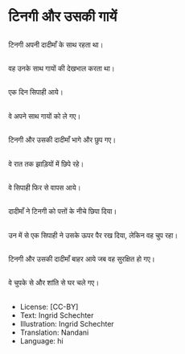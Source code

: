 # टिनगी और उसकी गायें

##
टिनगी अपनी दादीमाँ के साथ रहता था।

##
वह उनके साथ गायों की देखभाल करता था।

##
एक दिन सिपाही आये।

##
वे अपने साथ गायों को ले गए।

##
टिनगी और उसकी दादीमाँ भागे और छुप गए।

##
वे रात तक झाड़ियों में छिपे रहे।

##
वे सिपाही फिर से वापस आये।

##
दादीमाँ ने टिनगी को पत्तों के नीचे छिपा दिया।

##
उन में से एक सिपाही ने उसके ऊपर पैर रख दिया, लेकिन वह चुप रहा।

##
टिनगी और उसकी दादीमाँ बाहर आये जब वह सुरक्षित हो गए।

##
वे चुपके से और शांति से घर चले गए।

##
* License: [CC-BY]
* Text: Ingrid Schechter
* Illustration: Ingrid Schechter
* Translation: Nandani
* Language: hi
